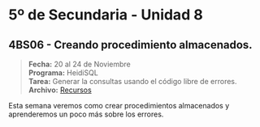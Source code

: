 # 5º de Secundaria - Unidad 8

<div class="currentTheme">

## 4BS06 - Creando procedimiento almacenados.

> **Fecha:** 20 al 24 de Noviembre<br> **Programa:** HeidiSQL<br> **Tarea:** Generar la consultas usando el código libre de errores.<br> **Archivo:** [Recursos](https://app.box.com/s/j6839vt1pzeteundyj91v2v9nsp5w9qp)

Esta semana veremos como crear procedimientos almacenados y aprenderemos un poco más sobre los errores.

</div>